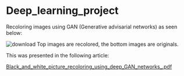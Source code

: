 # Deep_learning_project

Recoloring images using GAN (Generative advisarial networks) as seen below:

![download](https://user-images.githubusercontent.com/62695168/222003255-f8daf48b-7749-468c-b13e-07c11b7b5263.png)
Top images are recolored, the bottom images are originals.

This was presented in the following article:

[Black_and_white_picture_recoloring_using_deep_GAN_networks_.pdf](https://github.com/MP-EL/Deep_learning_project/files/10855551/Black_and_white_picture_recoloring_using_deep_GAN_networks_.pdf)


